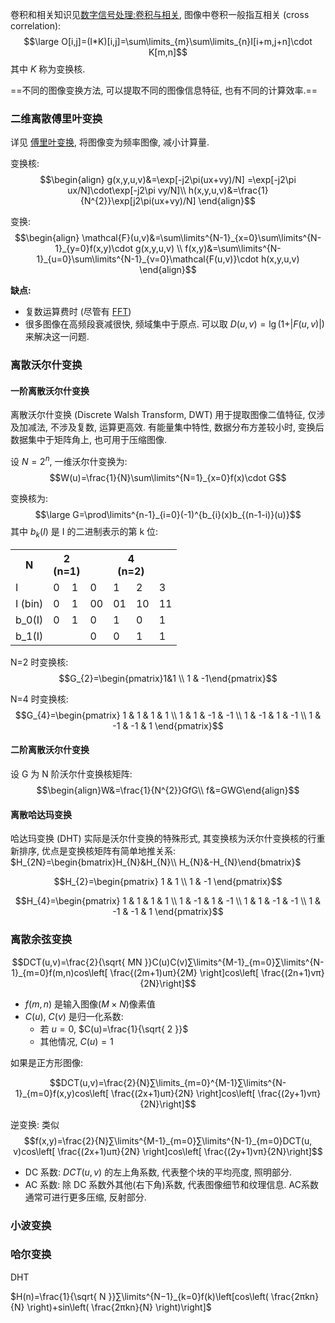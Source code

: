 卷积和相关知识见[数字信号处理:卷积与相关](../Signals%20&%20Systems/卷积与相关.md), 图像中卷积一般指互相关 (cross correlation): $$\large O[i,j]=(I*K)[i,j]=\sum\limits_{m}\sum\limits_{n}I[i+m,j+n]\cdot K[m,n]$$ 其中 $K$ 称为变换核.

==不同的图像变换方法, 可以提取不同的图像信息特征, 也有不同的计算效率.==

### 二维离散傅里叶变换

详见 [傅里叶变换](傅里叶变换.md), 将图像变为频率图像, 减小计算量.

变换核: $$\begin{align}
g(x,y,u,v)&=\exp[-j2\pi(ux+vy)/N] =\exp[-j2\pi ux/N]\cdot\exp[-j2\pi vy/N]\\
h(x,y,u,v)&=\frac{1}{N^{2}}\exp[j2\pi(ux+vy)/N]
\end{align}$$

变换: $$\begin{align}
\mathcal{F}(u,v)&=\sum\limits^{N-1}_{x=0}\sum\limits^{N-1}_{y=0}f(x,y)\cdot g(x,y,u,v) \\
f(x,y)&=\sum\limits^{N-1}_{u=0}\sum\limits^{N-1}_{v=0}\mathcal{F(u,v)}\cdot h(x,y,u,v)
\end{align}$$

**缺点:**
- 复数运算费时 (尽管有 [FFT](../Signals%20&%20Systems/快速傅里叶变换.md))
- 很多图像在高频段衰减很快, 频域集中于原点. 可以取 $D(u,v)=\lg(1+\vert F(u,v)\vert)$ 来解决这一问题.

### 离散沃尔什变换

#### 一阶离散沃尔什变换

离散沃尔什变换 (Discrete Walsh Transform, DWT) 用于提取图像二值特征, 仅涉及加减法, 不涉及复数, 运算更高效. 有能量集中特性, 数据分布方差较小时, 变换后数据集中于矩阵角上, 也可用于压缩图像.

设 $N=2^{n}$, 一维沃尔什变换为: $$W(u)=\frac{1}{N}\sum\limits^{N=1}_{x=0}f(x)\cdot G$$

变换核为: $$\large G=\prod\limits^{n-1}_{i=0}(-1)^{b_{i}(x)b_{(n-1-i)}(u)}$$ 其中 $b_{k}(I)$ 是 I 的二进制表示的第 k 位:

<table>
<tr>
	<th>N</th>
	<th colspan="2">2<br>(n=1)</th>
	<th colspan="4">4<br>(n=2)</th>
</tr>
<tr>
	<td>I</td><td>0</td><td>1</td><td>0</td><td>1</td><td>2</td><td>3</td>
</tr>
<tr>
	<td>I (bin)</td><td>0</td><td>1</td><td>00</td><td>01</td><td>10</td><td>11</td>
</tr>
<tr>
	<td>b_0(I)</td><td>0</td><td>1</td><td>0</td><td>1</td><td>0</td><td>1</td>
</tr>
<tr>
	<td>b_1(I)</td><td></td><td></td><td>0</td><td>0</td><td>1</td><td>1</td>
</tr>
</table>

N=2 时变换核: $$G_{2}=\begin{pmatrix}1&1 \\ 1 & -1\end{pmatrix}$$

N=4 时变换核: $$G_{4}=\begin{pmatrix}
1 & 1 & 1 & 1 \\
1 & 1 & -1 & -1 \\
1 & -1 & 1 & -1 \\
1 & -1 & -1 & 1
\end{pmatrix}$$

#### 二阶离散沃尔什变换

设 G 为 N 阶沃尔什变换核矩阵:
$$\begin{align}W&=\frac{1}{N^{2}}GfG\\ f&=GWG\end{align}$$

#### 离散哈达玛变换

哈达玛变换 (DHT) 实际是沃尔什变换的特殊形式, 其变换核为沃尔什变换核的行重新排序, 优点是变换核矩阵有简单地推关系: $H_{2N}=\begin{bmatrix}H_{N}&H_{N}\\ H_{N}&-H_{N}\end{bmatrix}$

$$H_{2}=\begin{pmatrix}
1 & 1 \\
1 & -1
\end{pmatrix}$$

$$H_{4}=\begin{pmatrix}
1 & 1 & 1 & 1 \\
1 & -1 & 1 & -1 \\
1 & 1 & -1 & -1 \\
1 & -1 & -1 & 1
\end{pmatrix}$$

### 离散余弦变换

$$DCT(u,v)=\frac{2}{\sqrt{ MN }}C(u)C(v)∑\limits^{M-1}_{m=0}​∑\limits^{N-1}_{m=0}f(m,n)cos\left[ \frac{(2m+1)uπ}{2M}​ \right]cos\left[ \frac{(2n+1)vπ}{2N}​ \right]$$

- $f(m, n)$ 是输入图像($M\times N$)像素值
- $C(u)$, $C(v)$ 是归一化系数:
	- 若 $u=0$, $C(u)=\frac{1}{\sqrt{ 2 }}$
	- 其他情况, $C(u)=1$

如果是正方形图像:

$$DCT(u,v)=\frac{2}{N}∑\limits_{m=0}^{M-1}​∑\limits^{N-1}_{m=0}f(x,y)cos\left[ \frac{(2x+1)uπ}{2N}​ \right]cos\left[ \frac{(2y+1)vπ}{2N}​ \right]$$

逆变换: 类似
$$f(x,y)=\frac{2}{N}∑\limits^{M-1}_{m=0}​∑\limits^{N-1}_{m=0}DCT(u, v)cos\left[ \frac{(2x+1)uπ}{2N}​ \right]cos\left[ \frac{(2y+1)vπ}{2N}​ \right]$$

- DC 系数: $DCT(u,v)$ 的左上角系数, 代表整个块的平均亮度, 照明部分.
- AC 系数: 除 DC 系数外其他(右下角)系数, 代表图像细节和纹理信息. AC系数通常可进行更多压缩, 反射部分. 

### 小波变换

### 哈尔变换

DHT

$H(n)=\frac{1}{\sqrt{ N }}​∑\limits^{N−1}_{k=0}​f(k)\left[cos\left( \frac{2πkn​}{N} \right)+sin\left( \frac{2πkn}{N}​ \right)\right]$
